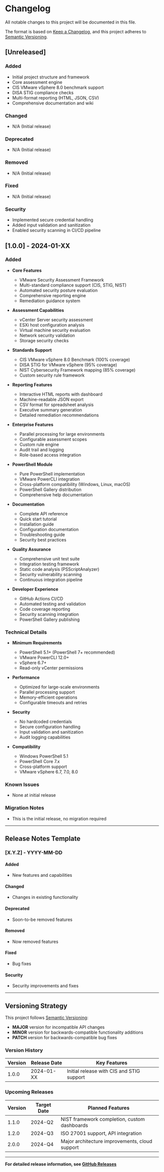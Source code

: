 # Changelog

All notable changes to this project will be documented in this file.

The format is based on [Keep a Changelog](https://keepachangelog.com/en/1.0.0/),
and this project adheres to [Semantic Versioning](https://semver.org/spec/v2.0.0.html).

## [Unreleased]

### Added
- Initial project structure and framework
- Core assessment engine
- CIS VMware vSphere 8.0 benchmark support
- DISA STIG compliance checks
- Multi-format reporting (HTML, JSON, CSV)
- Comprehensive documentation and wiki

### Changed
- N/A (Initial release)

### Deprecated
- N/A (Initial release)

### Removed
- N/A (Initial release)

### Fixed
- N/A (Initial release)

### Security
- Implemented secure credential handling
- Added input validation and sanitization
- Enabled security scanning in CI/CD pipeline

## [1.0.0] - 2024-01-XX

### Added
- **Core Features**
  - VMware Security Assessment Framework
  - Multi-standard compliance support (CIS, STIG, NIST)
  - Automated security posture evaluation
  - Comprehensive reporting engine
  - Remediation guidance system

- **Assessment Capabilities**
  - vCenter Server security assessment
  - ESXi host configuration analysis
  - Virtual machine security evaluation
  - Network security validation
  - Storage security checks

- **Standards Support**
  - CIS VMware vSphere 8.0 Benchmark (100% coverage)
  - DISA STIG for VMware vSphere (95% coverage)
  - NIST Cybersecurity Framework mapping (85% coverage)
  - Custom security rule framework

- **Reporting Features**
  - Interactive HTML reports with dashboard
  - Machine-readable JSON export
  - CSV format for spreadsheet analysis
  - Executive summary generation
  - Detailed remediation recommendations

- **Enterprise Features**
  - Parallel processing for large environments
  - Configurable assessment scopes
  - Custom rule engine
  - Audit trail and logging
  - Role-based access integration

- **PowerShell Module**
  - Pure PowerShell implementation
  - VMware PowerCLI integration
  - Cross-platform compatibility (Windows, Linux, macOS)
  - PowerShell Gallery distribution
  - Comprehensive help documentation

- **Documentation**
  - Complete API reference
  - Quick start tutorial
  - Installation guide
  - Configuration documentation
  - Troubleshooting guide
  - Security best practices

- **Quality Assurance**
  - Comprehensive unit test suite
  - Integration testing framework
  - Static code analysis (PSScriptAnalyzer)
  - Security vulnerability scanning
  - Continuous integration pipeline

- **Developer Experience**
  - GitHub Actions CI/CD
  - Automated testing and validation
  - Code coverage reporting
  - Security scanning integration
  - PowerShell Gallery publishing

### Technical Details

- **Minimum Requirements**
  - PowerShell 5.1+ (PowerShell 7+ recommended)
  - VMware PowerCLI 12.0+
  - vSphere 6.7+
  - Read-only vCenter permissions

- **Performance**
  - Optimized for large-scale environments
  - Parallel processing support
  - Memory-efficient operations
  - Configurable timeouts and retries

- **Security**
  - No hardcoded credentials
  - Secure configuration handling
  - Input validation and sanitization
  - Audit logging capabilities

- **Compatibility**
  - Windows PowerShell 5.1
  - PowerShell Core 7.x
  - Cross-platform support
  - VMware vSphere 6.7, 7.0, 8.0

### Known Issues

- None at initial release

### Migration Notes

- This is the initial release, no migration required

---

## Release Notes Template

### [X.Y.Z] - YYYY-MM-DD

#### Added
- New features and capabilities

#### Changed
- Changes in existing functionality

#### Deprecated
- Soon-to-be removed features

#### Removed
- Now removed features

#### Fixed
- Bug fixes

#### Security
- Security improvements and fixes

---

## Versioning Strategy

This project follows [Semantic Versioning](https://semver.org/):

- **MAJOR** version for incompatible API changes
- **MINOR** version for backwards-compatible functionality additions
- **PATCH** version for backwards-compatible bug fixes

### Version History

| Version | Release Date | Key Features |
|---------|--------------|--------------|
| 1.0.0   | 2024-01-XX   | Initial release with CIS and STIG support |

### Upcoming Releases

| Version | Target Date | Planned Features |
|---------|-------------|------------------|
| 1.1.0   | 2024-Q2     | NIST framework completion, custom dashboards |
| 1.2.0   | 2024-Q3     | ISO 27001 support, API integration |
| 2.0.0   | 2024-Q4     | Major architecture improvements, cloud support |

---

**For detailed release information, see [GitHub Releases](https://github.com/uldyssian-sh/vmware-sec-assessment/releases)**